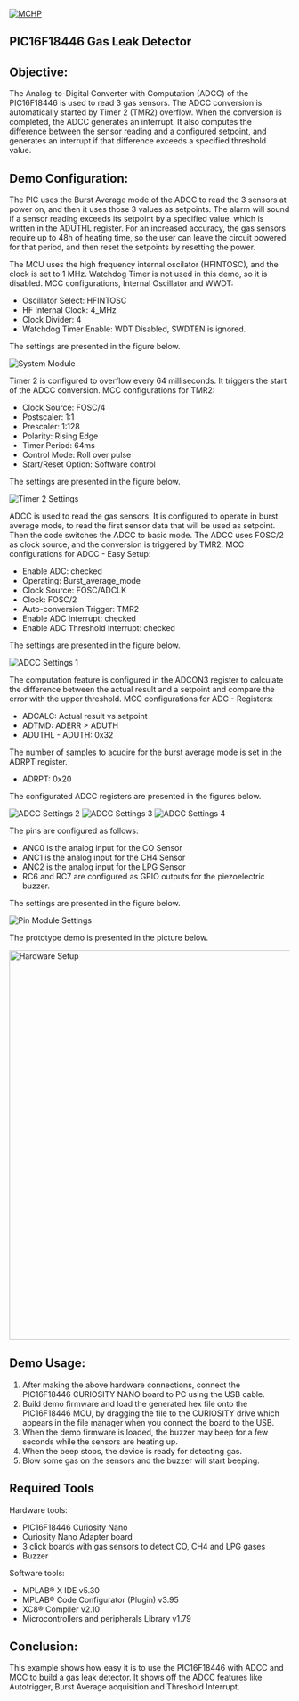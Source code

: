 <div id="readme" class="Box-body readme blob js-code-block-container">
  <article class="markdown-body entry-content p-3 p-md-6" itemprop="text"><p><a href="https://www.microchip.com" rel="nofollow"><img src="https://camo.githubusercontent.com/5fb5505f69a28ff407841612dfe2b7004f210594/68747470733a2f2f636c6475702e636f6d2f553071684c7742696a462e706e67" alt="MCHP" data-canonical-src="https://cldup.com/U0qhLwBijF.png" style="max-width:100%;"></a></p>

# PIC16F18446 Gas Leak Detector

## Objective:
The Analog-to-Digital Converter with Computation (ADCC) of the PIC16F18446 is used to read 3 gas sensors. The ADCC conversion is automatically started by Timer 2 (TMR2) overflow. When the conversion is completed, the ADCC generates an interrupt. It also computes the difference between the sensor reading and a configured setpoint, and generates an interrupt if that difference exceeds a specified threshold value. 

## Demo Configuration:

The PIC uses the Burst Average mode of the ADCC to read the 3 sensors at power on, and then it uses those 3 values as setpoints. The alarm will sound if a sensor reading exceeds its setpoint by a specified value, which is written in the ADUTHL register. For an increased accuracy, the gas sensors require up to 48h of heating time, so the user can leave the circuit powered for that period, and then reset the setpoints by resetting the power.

The MCU uses the high frequency internal oscilator (HFINTOSC), and the clock is set to 1 MHz. Watchdog Timer is not used in this demo, so it is disabled. 
MCC configurations, Internal Oscillator and WWDT:

* Oscillator Select: HFINTOSC
* HF Internal Clock: 4_MHz
* Clock Divider: 4
* Watchdog Timer Enable: WDT Disabled, SWDTEN is ignored.

The settings are presented in the figure below.

<img src="images/SystemModule.png" alt="System Module"/>

Timer 2 is configured to overflow every 64 milliseconds. It triggers the start of the ADCC conversion. 
MCC configurations for TMR2:

* Clock Source: FOSC/4
* Postscaler: 1:1
* Prescaler: 1:128
* Polarity: Rising Edge
* Timer Period: 64ms
* Control Mode: Roll over pulse
* Start/Reset Option: Software control

The settings are presented in the figure below.

<img src="images/TMR2Settings.png" alt="Timer 2 Settings"/>

ADCC is used to read the gas sensors. It is configured to operate in burst average mode, to read the first sensor data that will be used as setpoint. Then the code switches the ADCC to basic mode. The ADCC uses FOSC/2 as clock source, and the conversion is triggered by TMR2. 
MCC configurations for ADCC - Easy Setup:

* Enable ADC: checked
* Operating: Burst_average_mode
* Clock Source: FOSC/ADCLK
* Clock: FOSC/2
* Auto-conversion Trigger: TMR2
* Enable ADC Interrupt: checked
* Enable ADC Threshold Interrupt: checked

The settings are presented in the figure below.

<img src="images/ADCCSettings.PNG" alt="ADCC Settings 1"/>

The computation feature is configured in the ADCON3 register to calculate the difference between the actual result and a setpoint and compare the error with the upper threshold. 
MCC configurations for ADC - Registers:

* ADCALC: Actual result vs setpoint
* ADTMD: ADERR > ADUTH
* ADUTHL - ADUTH: 0x32

The number of samples to acuqire for the burst average mode is set in the ADRPT register. 

* ADRPT: 0x20

The configurated ADCC registers are presented in the figures below.

<img src="images/ADCON3.PNG" alt="ADCC Settings 2"/>
<img src="images/ADRPT.PNG" alt="ADCC Settings 3"/>
<img src="images/ADUTH.PNG" alt="ADCC Settings 4"/>

The pins are configured as follows:

* ANC0 is the analog input for the CO Sensor
* ANC1 is the analog input for the CH4 Sensor
* ANC2 is the analog input for the LPG Sensor
* RC6 and RC7 are configured as GPIO outputs for the piezoelectric buzzer. 

The settings are presented in the figure below. 

<img src="images/PinModule.PNG" alt="Pin Module Settings"/>

The prototype demo is presented in the picture below.

<img src="images/GasLeakDetectorSetup.jpg" alt="Hardware Setup" height="700"/>

## Demo Usage:

1. After making the above hardware connections, connect the PIC16F18446 CURIOSITY NANO board to PC using the USB cable.
2. Build demo firmware and load the generated hex file onto the PIC16F18446 MCU, by dragging the file to the CURIOSITY drive which appears in the file manager when you connect the board to the USB.
3. When the demo firmware is loaded, the buzzer may beep for a few seconds while the sensors are heating up.
4. When the beep stops, the device is ready for detecting gas.
5. Blow some gas on the sensors and the buzzer will start beeping.

## Required Tools

Hardware tools:

* PIC16F18446 Curiosity Nano
* Curiosity Nano Adapter board
* 3 click boards with gas sensors to detect CO, CH4 and LPG gases
* Buzzer

Software tools:

* MPLAB® X IDE v5.30
* MPLAB® Code Configurator (Plugin) v3.95
* XC8® Compiler v2.10
* Microcontrollers and peripherals Library v1.79

## Conclusion:

This example shows how easy it is to use the PIC16F18446 with ADCC and MCC to build a gas leak detector. It shows off the ADCC features like Autotrigger, Burst Average acquisition and Threshold Interrupt.


